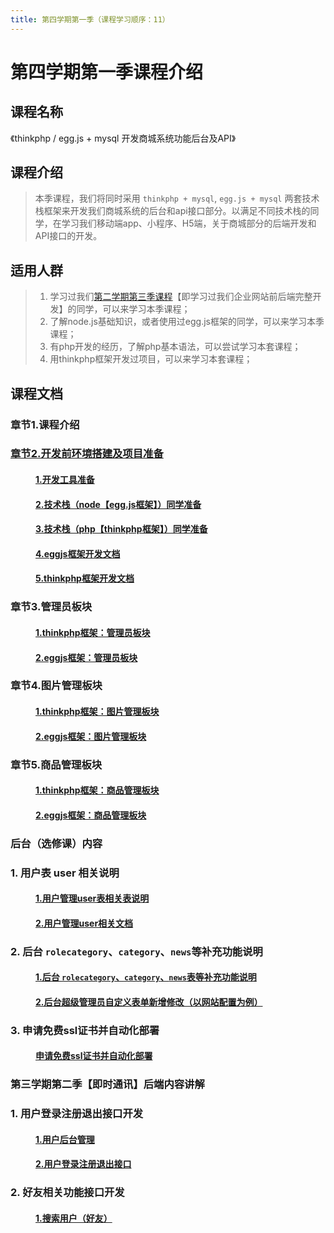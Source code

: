 ```yaml
---
title: 第四学期第一季（课程学习顺序：11） 
---
```


# 第四学期第一季课程介绍

## 课程名称
《thinkphp / egg.js + mysql 开发商城系统功能后台及API》

## 课程介绍
> 本季课程，我们将同时采用 `thinkphp + mysql`, `egg.js + mysql` 两套技术栈框架来开发我们商城系统的后台和api接口部分。以满足不同技术栈的同学，在学习我们移动端app、小程序、H5端，关于商城部分的后端开发和API接口的开发。

## 适用人群
> 1. 学习过我们<a href="https://study.163.com/course/courseMain.htm?courseId=1213780858&share=2&shareId=480000002289674" target="_blank" title="点击查看第二学期第三季课程">第二学期第三季课程</a>【即学习过我们企业网站前后端完整开发】的同学，可以来学习本季课程；<br/>
> 2. 了解node.js基础知识，或者使用过egg.js框架的同学，可以来学习本季课程；<br/>
> 3. 有php开发的经历，了解php基本语法，可以尝试学习本套课程；<br/>
> 4. 用thinkphp框架开发过项目，可以来学习本套课程；<br/>

## 课程文档
### 章节1.课程介绍 
### <a href="/fourthless/w-a/02开发前环境搭建" target="_blank" title="点击查看课程文档">章节2.开发前环境搭建及项目准备</a>
####  <a href="/fourthless/w-a/02开发前环境搭建.html#_1-开发工具准备" style="margin-left:40px;">1.开发工具准备</a>
####  <a href="/fourthless/w-a/02开发前环境搭建.html#_2-技术栈-node【egg-js框架】-同学准备" style="margin-left:40px;">2.技术栈（node【egg.js框架】）同学准备</a>
####  <a href="/fourthless/w-a/02开发前环境搭建.html#_3-技术栈-php【thinkphp框架】-同学准备" style="margin-left:40px;">3.技术栈（php【thinkphp框架】）同学准备</a>
####  <a href="/fourthless/w-a/eggjs框架开发文档.html" style="margin-left:40px;">4.eggjs框架开发文档</a>
####  <a href="/fourthless/w-a/thinkphp框架开发文档.html" style="margin-left:40px;">5.thinkphp框架开发文档</a>
### <a >章节3.管理员板块</a>
####  <a href="/fourthless/w-a/thinkphp框架开发文档.html#三、管理员板块" target="_blank" style="margin-left:40px;">1.thinkphp框架：管理员板块</a>
####  <a href="/fourthless/w-a/eggjs框架开发文档.html#一、管理员板块" target="_blank" style="margin-left:40px;">2.eggjs框架：管理员板块</a>
### <a >章节4.图片管理板块</a>
####  <a href="/fourthless/w-a/thinkphp框架开发文档.html#八、图片管理板块" target="_blank" style="margin-left:40px;">1.thinkphp框架：图片管理板块</a>
####  <a href="/fourthless/w-a/eggjs框架开发文档.html#二、图片管理板块" target="_blank" style="margin-left:40px;">2.eggjs框架：图片管理板块</a>
### <a >章节5.商品管理板块</a>
####  <a href="/fourthless/w-a/thinkphp框架开发文档.html#九、商品管理板块" target="_blank" style="margin-left:40px;">1.thinkphp框架：商品管理板块</a>
####  <a href="/fourthless/w-a/eggjs框架开发文档.html#三、商品管理板块" target="_blank" style="margin-left:40px;">2.eggjs框架：商品管理板块</a>

### <a >后台（选修课）内容</a>
### 1. 用户表 user 相关说明
####  <a href="/web/mysql/user.html" target="_blank" style="margin-left:40px;">1.用户管理user表相关表说明</a>
####  <a href="/fourthless/w-a/eggjs.user表用户管理" target="_blank" style="margin-left:40px;">2.用户管理user相关文档</a>
### 2. 后台 `rolecategory`、`category`、`news`等补充功能说明
####  <a href="/fourthless/w-a/eggjs.后台补充功能说明" target="_blank" style="margin-left:40px;">1.后台 `rolecategory`、`category`、`news`表等补充功能说明</a>
####  <a href="/fourthless/w-a/eggjs.超级管理员自定义表单" target="_blank" style="margin-left:40px;">2.后台超级管理员自定义表单新增修改（以网站配置为例）</a>
### 3. 申请免费ssl证书并自动化部署
####  <a href="/web/answer/免费部署SSL证书.html" target="_blank" style="margin-left:40px;">申请免费ssl证书并自动化部署</a>

### <a >第三学期第二季【即时通讯】后端内容讲解</a>
### 1. 用户登录注册退出接口开发
####  <a href="/fourthless/w-a/eggjs.即时通讯后台" target="_blank" style="margin-left:40px;">1.用户后台管理</a>
####  <a href="/fourthless/w-a/eggjs.即时通讯接口" target="_blank" style="margin-left:40px;">2.用户登录注册退出接口</a>

### 2. 好友相关功能接口开发
####  <a href="/fourthless/w-a/eggjs.即时通讯好友相关接口.html#一、-搜索用户-好友" target="_blank" style="margin-left:40px;">1.搜索用户（好友）</a>

